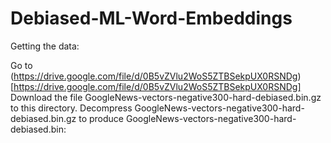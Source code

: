 # Debiased-ML-Word-Embeddings

Getting the data:

Go to (https://drive.google.com/file/d/0B5vZVlu2WoS5ZTBSekpUX0RSNDg)[https://drive.google.com/file/d/0B5vZVlu2WoS5ZTBSekpUX0RSNDg]
Download the file GoogleNews-vectors-negative300-hard-debiased.bin.gz to this directory.
Decompress GoogleNews-vectors-negative300-hard-debiased.bin.gz to produce GoogleNews-vectors-negative300-hard-debiased.bin:

